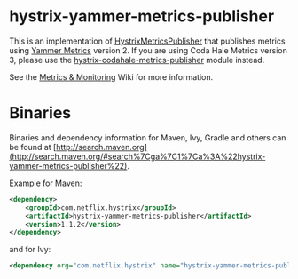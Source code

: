 # hystrix-yammer-metrics-publisher

This is an implementation of [HystrixMetricsPublisher](http://netflix.github.com/Hystrix/javadoc/index.html?com/netflix/hystrix/strategy/metrics/HystrixMetricsPublisher.html) that publishes metrics using [Yammer Metrics](http://metrics.codahale.com) version 2. If you are using Coda Hale Metrics version 3, please use the [hystrix-codahale-metrics-publisher](../hystrix-codahale-metrics-publisher) module instead.

See the [Metrics & Monitoring](https://github.com/Netflix/Hystrix/wiki/Metrics-and-Monitoring) Wiki for more information.

# Binaries

Binaries and dependency information for Maven, Ivy, Gradle and others can be found at [http://search.maven.org](http://search.maven.org/#search%7Cga%7C1%7Ca%3A%22hystrix-yammer-metrics-publisher%22).

Example for Maven:

```xml
<dependency>
    <groupId>com.netflix.hystrix</groupId>
    <artifactId>hystrix-yammer-metrics-publisher</artifactId>
    <version>1.1.2</version>
</dependency>
```

and for Ivy:

```xml
<dependency org="com.netflix.hystrix" name="hystrix-yammer-metrics-publisher" rev="1.1.2" />
```